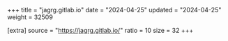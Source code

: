 +++
title = "jagrg.gitlab.io"
date = "2024-04-25"
updated = "2024-04-25"
weight = 32509

[extra]
source = "https://jagrg.gitlab.io/"
ratio = 10
size = 32
+++
